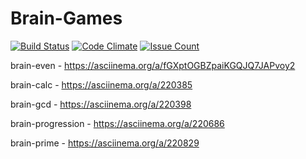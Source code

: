 # Brain-Games

[![Build Status](https://travis-ci.org/johnromanoff/project-lvl1-s408.svg?branch=master)](https://travis-ci.org/johnromanoff/project-lvl1-s408)
[![Code Climate](https://codeclimate.com/github/johnromanoff/project-lvl1-s408/badges/gpa.svg)](https://codeclimate.com/github/johnromanoff/project-lvl1-s408)
[![Issue Count](https://codeclimate.com/github/johnromanoff/project-lvl1-s408/badges/issue_count.svg)](https://codeclimate.com/github/johnromanoff/project-lvl1-s408)

brain-even - https://asciinema.org/a/fGXptOGBZpaiKGQJQ7JAPvoy2

brain-calc - https://asciinema.org/a/220385

brain-gcd - https://asciinema.org/a/220398

brain-progression - https://asciinema.org/a/220686

brain-prime - https://asciinema.org/a/220829